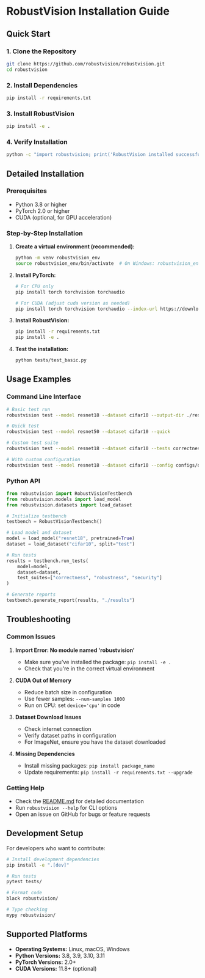 # RobustVision Installation Guide

## Quick Start

### 1. Clone the Repository

```bash
git clone https://github.com/robustvision/robustvision.git
cd robustvision
```

### 2. Install Dependencies

```bash
pip install -r requirements.txt
```

### 3. Install RobustVision

```bash
pip install -e .
```

### 4. Verify Installation

```bash
python -c "import robustvision; print('RobustVision installed successfully!')"
```

## Detailed Installation

### Prerequisites

- Python 3.8 or higher
- PyTorch 2.0 or higher
- CUDA (optional, for GPU acceleration)

### Step-by-Step Installation

1. **Create a virtual environment (recommended):**
   ```bash
   python -m venv robustvision_env
   source robustvision_env/bin/activate  # On Windows: robustvision_env\Scripts\activate
   ```

2. **Install PyTorch:**
   ```bash
   # For CPU only
   pip install torch torchvision torchaudio
   
   # For CUDA (adjust cuda version as needed)
   pip install torch torchvision torchaudio --index-url https://download.pytorch.org/whl/cu118
   ```

3. **Install RobustVision:**
   ```bash
   pip install -r requirements.txt
   pip install -e .
   ```

4. **Test the installation:**
   ```bash
   python tests/test_basic.py
   ```

## Usage Examples

### Command Line Interface

```bash
# Basic test run
robustvision test --model resnet18 --dataset cifar10 --output-dir ./results

# Quick test
robustvision test --model resnet50 --dataset cifar10 --quick

# Custom test suite
robustvision test --model resnet18 --dataset cifar10 --tests correctness,robustness

# With custom configuration
robustvision test --model resnet18 --dataset cifar10 --config configs/default.yaml
```

### Python API

```python
from robustvision import RobustVisionTestbench
from robustvision.models import load_model
from robustvision.datasets import load_dataset

# Initialize testbench
testbench = RobustVisionTestbench()

# Load model and dataset
model = load_model("resnet18", pretrained=True)
dataset = load_dataset("cifar10", split="test")

# Run tests
results = testbench.run_tests(
    model=model,
    dataset=dataset,
    test_suites=["correctness", "robustness", "security"]
)

# Generate reports
testbench.generate_report(results, "./results")
```

## Troubleshooting

### Common Issues

1. **Import Error: No module named 'robustvision'**
   - Make sure you've installed the package: `pip install -e .`
   - Check that you're in the correct virtual environment

2. **CUDA Out of Memory**
   - Reduce batch size in configuration
   - Use fewer samples: `--num-samples 1000`
   - Run on CPU: set `device='cpu'` in code

3. **Dataset Download Issues**
   - Check internet connection
   - Verify dataset paths in configuration
   - For ImageNet, ensure you have the dataset downloaded

4. **Missing Dependencies**
   - Install missing packages: `pip install package_name`
   - Update requirements: `pip install -r requirements.txt --upgrade`

### Getting Help

- Check the [README.md](README.md) for detailed documentation
- Run `robustvision --help` for CLI options
- Open an issue on GitHub for bugs or feature requests

## Development Setup

For developers who want to contribute:

```bash
# Install development dependencies
pip install -e ".[dev]"

# Run tests
pytest tests/

# Format code
black robustvision/

# Type checking
mypy robustvision/
```

## Supported Platforms

- **Operating Systems:** Linux, macOS, Windows
- **Python Versions:** 3.8, 3.9, 3.10, 3.11
- **PyTorch Versions:** 2.0+
- **CUDA Versions:** 11.8+ (optional) 